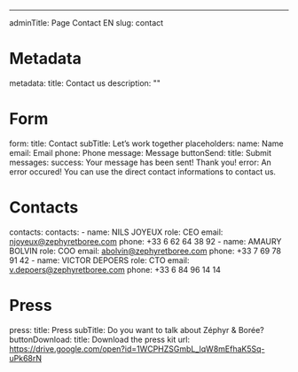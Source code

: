 ---
adminTitle: Page Contact EN
slug: contact
# Metadata
metadata: 
  title: Contact us
  description: ""
# Form
form: 
  title: Contact 
  subTitle: Let’s work together
  placeholders: 
    name: Name
    email: Email
    phone: Phone
    message: Message
  buttonSend: 
    title: Submit
  messages:
    success: Your message has been sent! Thank you!
    error: An error occured! You can use the direct contact informations to contact us.
# Contacts
contacts:
  contacts:
    - name: NILS JOYEUX
      role: CEO
      email: njoyeux@zephyretboree.com
      phone: +33 6 62 64 38 92
    - name: AMAURY BOLVIN
      role: COO
      email: abolvin@zephyretboree.com
      phone: +33 7 69 78 91 42
    - name: VICTOR DEPOERS
      role: CTO
      email: v.depoers@zephyretboree.com
      phone: +33 6 84 96 14 14
# Press
press:
  title: Press
  subTitle: Do you want to talk about Zéphyr & Borée?
  buttonDownload: 
    title: Download the press kit
    url: https://drive.google.com/open?id=1WCPHZSGmbL_lqW8mEfhaK5Sq-uPk68rN